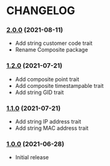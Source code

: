 CHANGELOG
=========

### [2.0.0](https://github.com/webeweb/traits-library/tree/v2.0.0) (2021-08-11)

- Add string customer code trait
- Rename Composite package 

### [1.2.0](https://github.com/webeweb/traits-library/tree/v1.2.0) (2021-07-21)

- Add composite point trait
- Add composite timestampable trait
- Add string GID trait

### [1.1.0](https://github.com/webeweb/traits-library/tree/v1.1.0) (2021-07-21)

- Add string IP address trait
- Add string MAC address trait

### [1.0.0](https://github.com/webeweb/traits-library/tree/v1.0.0) (2021-06-28)

- Initial release
